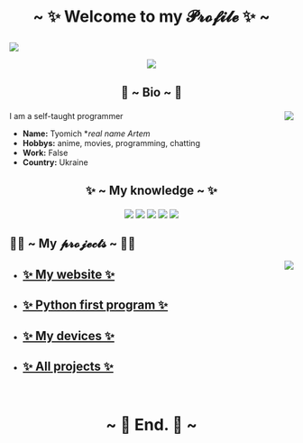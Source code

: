 # <p align="center"> ~ ✨ Welcome to my 𝓟𝓻𝓸𝓯𝓲𝓵𝓮 ✨ ~ </p>

<img src="https://img.shields.io/github/watchers/Tyom1ch/Tyom1ch?style=social">

<p align="center">
<img src="https://c.tenor.com/6Gr-6QEvE7EAAAAd/school-live-cute.gif">
</p>



## <p align="center"> 🍩 ~ Bio ~ 🍩 </p>

<img align="right" src="https://i.pinimg.com/originals/09/e7/9b/09e79bb010560bc75b2d24c8bb80838d.gif">

I am a self-taught programmer

+ **Name:**  Tyomich **real name Artem*
+ **Hobbys:**  anime, movies, programming, chatting
+ **Work:**  False
+ **Country:**  Ukraine

## <p align="center"> ✨ ~ My knowledge ~ ✨
  
</p>



<p align="center">

<img src="https://img.shields.io/badge/Python-14354C?style=for-the-badge&logo=python&logoColor=white">
<img src="https://img.shields.io/badge/HTML5-E34F26?style=for-the-badge&logo=html5&logoColor=white">
<img src="https://img.shields.io/badge/CSS3-1572B6?style=for-the-badge&logo=css3&logoColor=white">
<img src="https://img.shields.io/badge/PHP-777BB4?style=for-the-badge&logo=php&logoColor=white">
<img src="https://img.shields.io/badge/JavaScript-323330?style=for-the-badge&logo=javascript&logoColor=F7DF1E"> 

</p>

## 👨‍💻 ~ My 𝓹𝓻𝓸𝓳𝓮𝓬𝓽𝓼 ~ 👨‍💻 

<img align="right" src="https://user-images.githubusercontent.com/39905530/163354115-3d600b2d-f234-465d-8bee-c2f38515d49f.gif">

+ ## [✨ My website ✨](https://tyom1ch.github.io/)
+ ## [✨ Python first program ✨](https://tyom1ch.github.io/)
+ ## [✨ My devices ✨](https://tyom1ch.github.io/)
+ ## [✨ All projects ✨](https://tyom1ch.github.io/)

<br>

# <p align="center"> ~ 👋 End. 👋 ~ </p>

</p>
